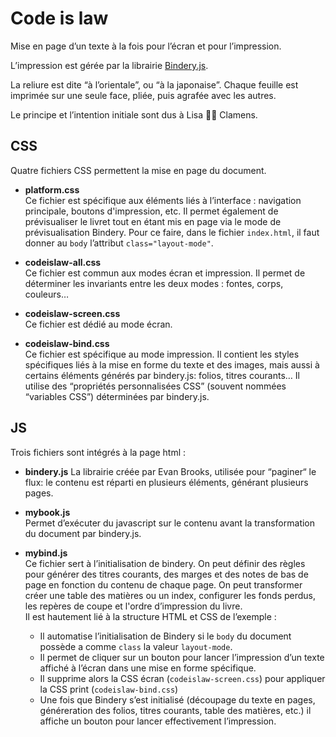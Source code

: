 # Code is law

Mise en page d’un texte à la fois pour l’écran et pour l’impression.

L’impression est gérée par la librairie [Bindery.js](https://evanbrooks.info/bindery/). 

La reliure est dite “à l’orientale”, ou “à la japonaise”. Chaque feuille est imprimée sur une seule face, pliée, puis agrafée avec les autres.

Le principe et l’intention initiale sont dus à Lisa 🦸‍♀️ Clamens.

## CSS
Quatre fichiers CSS permettent la mise en page du document.

- **platform.css**   
Ce fichier est spécifique aux éléments liés à l’interface : navigation principale, boutons d'impression, etc.
Il permet également de prévisualiser le livret tout en étant mis en page via le mode de prévisualisation Bindery. Pour ce faire, dans le fichier `index.html`, il faut donner au `body`  l’attribut `class="layout-mode"`.

- **codeislaw-all.css**    
Ce fichier est commun aux modes écran et impression. Il permet de déterminer les invariants entre les deux modes : fontes, corps, couleurs…

- **codeislaw-screen.css**    
Ce fichier est dédié au mode écran.

- **codeislaw-bind.css**    
Ce fichier est spécifique au mode impression. Il contient les styles spécifiques liés à la mise en forme du texte et des images, mais aussi à certains éléments générés par bindery.js: folios, titres courants… Il utilise des “propriétés personnalisées CSS” (souvent nommées “variables CSS”) déterminées par bindery.js.

## JS
Trois fichiers sont intégrés à la page html :

- **bindery.js**
La librairie créée par Evan Brooks, utilisée pour “paginer“ le flux: 
le contenu est réparti en plusieurs éléments, générant plusieurs pages. 

- **mybook.js**    
Permet d’exécuter du javascript sur le contenu avant la transformation du document par bindery.js.

- **mybind.js**    
Ce fichier sert à l’initialisation de bindery. On peut définir des règles pour générer des titres courants, des marges et des notes de bas de page en fonction du contenu de chaque page. On peut transformer créer une table des matières ou un index,  configurer les fonds perdus, les repères de coupe et l'ordre d’impression du livre.   
Il est hautement lié à la structure HTML et CSS de l’exemple :
    * Il automatise l’initialisation de Bindery si le `body` du document possède a comme `class` la valeur `layout-mode`.
    * Il permet de cliquer sur un bouton pour lancer l’impression d’un texte affiché à l’écran dans une mise en forme spécifique.
    * Il supprime alors la CSS écran (`codeislaw-screen.css`) pour appliquer la CSS print (`codeislaw-bind.css`)
    * Une fois que Bindery s’est initialisé (découpage du texte en pages, généreration des folios, titres courants, table des matières, etc.) il affiche un bouton pour lancer effectivement l’impression.